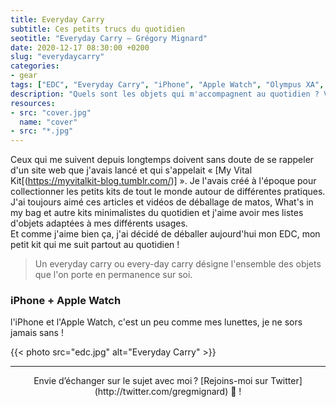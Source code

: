```yaml
---
title: Everyday Carry
subtitle: Ces petits trucs du quotidien
seotitle: "Everyday Carry — Grégory Mignard"
date: 2020-12-17 08:30:00 +0200
slug: "everydaycarry"
categories:
- gear
tags: ["EDC", "Everyday Carry", "iPhone", "Apple Watch", "Olympus XA", "Carnet", "Field Notes", "Argentique", "Couteau", "Geek", "Minimalisme"]
description: "Quels sont les objets qui m'accompagnent au quotidien ? Voici la réponse avec mon Everyday Carry."
resources:
- src: "cover.jpg"
  name: "cover"
- src: "*.jpg"
---
```


Ceux qui me suivent depuis longtemps doivent sans doute de se rappeler d'un site web que j'avais lancé et qui s'appelait « [My Vital Kit[(https://myvitalkit-blog.tumblr.com/)] ». Je l'avais créé à l'époque pour collectionner les petits kits de tout le monde autour de différentes pratiques. J'ai toujours aimé ces articles et vidéos de déballage de matos, What's in my bag et autre kits minimalistes du quotidien et j'aime avoir mes listes d'objets adaptées à mes différents usages.  
Et comme j'aime bien ça, j'ai décidé de déballer aujourd'hui mon EDC, mon petit kit qui me suit partout au quotidien !

> Un everyday carry ou every-day carry désigne l'ensemble des objets que l'on porte en permanence sur soi.

### iPhone + Apple Watch

l'iPhone et l'Apple Watch, c'est un peu comme mes lunettes, je ne sors jamais sans !

{{< photo src="edc.jpg" alt="Everyday Carry" >}}

***

<center>Envie d’échanger sur le sujet avec moi ? [Rejoins-moi sur Twitter](http://twitter.com/gregmignard) 🐥 !</center>

